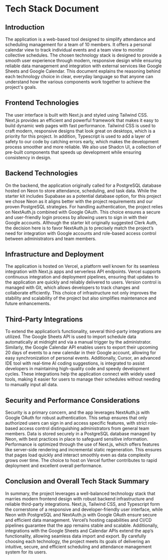 # Tech Stack Document

## Introduction

The application is a web-based tool designed to simplify attendance and scheduling management for a team of 10 members. It offers a personal calendar view to track individual events and a team view to monitor collective schedules. The chosen technology stack is designed to provide a smooth user experience through modern, responsive design while ensuring reliable data management and integration with external services like Google Sheets and Google Calendar. This document explains the reasoning behind each technology choice in clear, everyday language so that anyone can understand how the various components work together to achieve the project's goals.

## Frontend Technologies

The user interface is built with Next.js and styled using Tailwind CSS. Next.js provides an efficient and powerful framework that makes it easy to build dynamic web pages with fast performance. Tailwind CSS is used to craft modern, responsive designs that look great on desktops, which is a priority for this project. In addition, Typescript is used to add a layer of safety to our code by catching errors early, which makes the development process smoother and more reliable. We also use Shadcn UI, a collection of pre-built components that speeds up development while ensuring consistency in design.

## Backend Technologies

On the backend, the application originally called for a PostgreSQL database hosted on Neon to store attendance, scheduling, and task data. While the starter kit includes Supabase as a potential database option, for this project we chose Neon as it aligns better with the project requirements and our proven PostgreSQL strategies. For handling authentication, the project relies on NextAuth.js combined with Google OAuth. This choice ensures a secure and user-friendly login process by allowing users to sign in with their Google accounts. Although the starter kit originally suggested Clerk Auth, the decision here is to favor NextAuth.js to precisely match the project’s need for integration with Google accounts and role-based access control between administrators and team members.

## Infrastructure and Deployment

The application is hosted on Vercel, a platform well known for its seamless integration with Next.js apps and serverless API endpoints. Vercel supports continuous integration and deployment pipelines, ensuring that updates to the application are quickly and reliably delivered to users. Version control is managed with Git, which allows developers to track changes and collaborate efficiently. This choice of infrastructure not only improves the stability and scalability of the project but also simplifies maintenance and future enhancements.

## Third-Party Integrations

To extend the application’s functionality, several third-party integrations are utilized. The Google Sheets API is used to import schedule data automatically at midnight and via a manual trigger by the administrator. Similarly, the Google Calendar API enables users to export their upcoming 20 days of events to a new calendar in their Google account, allowing for easy synchronization of personal events. Additionally, Cursor, an advanced IDE tool with real-time AI coding suggestions, is integrated to assist developers in maintaining high-quality code and speedy development cycles. These integrations help the application connect with widely used tools, making it easier for users to manage their schedules without needing to manually input all data.

## Security and Performance Considerations

Security is a primary concern, and the app leverages NextAuth.js with Google OAuth for robust authentication. This setup ensures that only authorized users can sign in and access specific features, with strict role-based access control distinguishing administrators from general team members. Data is stored securely in a PostgreSQL database managed by Neon, with best practices in place to safeguard sensitive information. Performance is optimized through the use of Next.js, which offers features like server-side rendering and incremental static regeneration. This ensures that pages load quickly and interact smoothly even as data complexity grows over time. The choice to host on Vercel further contributes to rapid deployment and excellent overall performance.

## Conclusion and Overall Tech Stack Summary

In summary, the project leverages a well-balanced technology stack that marries modern frontend design with robust backend infrastructure and reliable third-party integrations. Next.js, Tailwind CSS, and Typescript form the cornerstone of a responsive and developer-friendly user interface, while Neon with PostgreSQL and NextAuth.js with Google OAuth ensure secure and efficient data management. Vercel’s hosting capabilities and CI/CD pipelines guarantee that the app remains stable and scalable. Additionally, integrations with the Google Sheets and Calendar APIs extend the app’s functionality, allowing seamless data import and export. By carefully choosing each technology, the project meets its goals of delivering an intuitive, secure, and efficient scheduling and attendance management system for its users.
